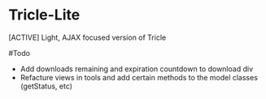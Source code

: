 # Tricle-Lite
[ACTIVE] Light, AJAX focused version of Tricle

#Todo
- Add downloads remaining and expiration countdown to download div
- Refacture views in tools and add certain methods to the model classes (getStatus, etc)
